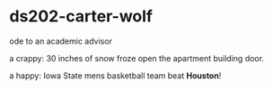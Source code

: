# ds202-carter-wolf
ode to an academic advisor

a crappy: 30 inches of snow froze open the apartment building door.

a happy: Iowa State mens basketball team beat **Houston**!
